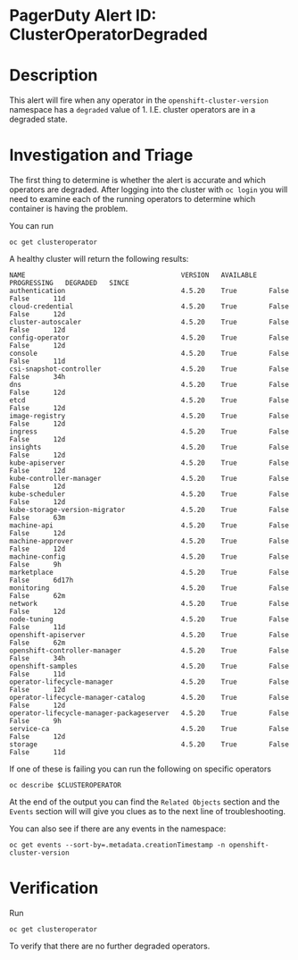 # PagerDuty Alert ID: ClusterOperatorDegraded
# Description
This alert will fire when any operator in the `openshift-cluster-version` namespace has a `degraded` value of 1. I.E. cluster operators are in a degraded state.

# Investigation and Triage

The first thing to determine is whether the alert is accurate and which operators are degraded. After logging into the cluster with `oc login` you will need to examine each of the running operators to determine which container is having the problem. 

You can run
```
oc get clusteroperator
```

A healthy cluster will return the following results:

```
NAME                                       VERSION   AVAILABLE   PROGRESSING   DEGRADED   SINCE
authentication                             4.5.20    True        False         False      11d
cloud-credential                           4.5.20    True        False         False      12d
cluster-autoscaler                         4.5.20    True        False         False      12d
config-operator                            4.5.20    True        False         False      12d
console                                    4.5.20    True        False         False      11d
csi-snapshot-controller                    4.5.20    True        False         False      34h
dns                                        4.5.20    True        False         False      12d
etcd                                       4.5.20    True        False         False      12d
image-registry                             4.5.20    True        False         False      12d
ingress                                    4.5.20    True        False         False      12d
insights                                   4.5.20    True        False         False      12d
kube-apiserver                             4.5.20    True        False         False      12d
kube-controller-manager                    4.5.20    True        False         False      12d
kube-scheduler                             4.5.20    True        False         False      12d
kube-storage-version-migrator              4.5.20    True        False         False      63m
machine-api                                4.5.20    True        False         False      12d
machine-approver                           4.5.20    True        False         False      12d
machine-config                             4.5.20    True        False         False      9h
marketplace                                4.5.20    True        False         False      6d17h
monitoring                                 4.5.20    True        False         False      62m
network                                    4.5.20    True        False         False      12d
node-tuning                                4.5.20    True        False         False      11d
openshift-apiserver                        4.5.20    True        False         False      62m
openshift-controller-manager               4.5.20    True        False         False      34h
openshift-samples                          4.5.20    True        False         False      11d
operator-lifecycle-manager                 4.5.20    True        False         False      12d
operator-lifecycle-manager-catalog         4.5.20    True        False         False      12d
operator-lifecycle-manager-packageserver   4.5.20    True        False         False      9h
service-ca                                 4.5.20    True        False         False      12d
storage                                    4.5.20    True        False         False      11d
```

If one of these is failing you can run the following on specific operators

```
oc describe $CLUSTEROPERATOR
```

At the end of the output you can find the `Related Objects` section and the `Events` section will will give you clues as to the next line of troubleshooting.

You can also see if there are any events in the namespace:

```
oc get events --sort-by=.metadata.creationTimestamp -n openshift-cluster-version
```



# Verification

Run 

```
oc get clusteroperator
```

To verify that there are no further degraded operators.